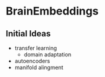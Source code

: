 # BrainEmbeddings

## Initial Ideas
- transfer learning
  - domain adaptation
- autoencoders
- manifold alingment
